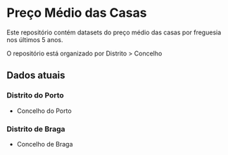 # Preço Médio das Casas

Este repositório contém datasets do preço médio das casas por freguesia nos últimos 5 anos.

O repositório está organizado por Distrito > Concelho

## Dados atuais

### Distrito do Porto

- Concelho do Porto

### Distrito de Braga

- Concelho de Braga
